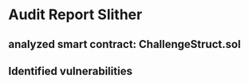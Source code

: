 # Audit Report Slither
## analyzed smart contract: ChallengeStruct.sol

## Identified vulnerabilities

